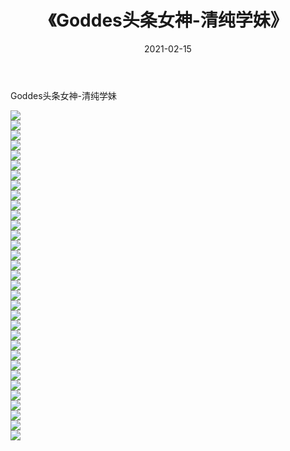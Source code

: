 ﻿---
layout: post
title:  《Goddes头条女神-清纯学妹》
date:   2021-02-15
img: http://img.660000.xyz/Sharelink/网络美图/2021/Goddes头条女神-清纯学妹/000.jpg
categories: [美女, 清纯, 唯美]
---

Goddes头条女神-清纯学妹

  ![](http://img.660000.xyz/Sharelink/网络美图/2021/Goddes头条女神-清纯学妹/001.jpg) <br> ![](http://img.660000.xyz/Sharelink/网络美图/2021/Goddes头条女神-清纯学妹/002.jpg) <br> ![](http://img.660000.xyz/Sharelink/网络美图/2021/Goddes头条女神-清纯学妹/003.jpg) <br> ![](http://img.660000.xyz/Sharelink/网络美图/2021/Goddes头条女神-清纯学妹/004.jpg) <br> ![](http://img.660000.xyz/Sharelink/网络美图/2021/Goddes头条女神-清纯学妹/005.jpg) <br> ![](http://img.660000.xyz/Sharelink/网络美图/2021/Goddes头条女神-清纯学妹/006.jpg) <br> ![](http://img.660000.xyz/Sharelink/网络美图/2021/Goddes头条女神-清纯学妹/007.jpg) <br> ![](http://img.660000.xyz/Sharelink/网络美图/2021/Goddes头条女神-清纯学妹/008.jpg) <br> ![](http://img.660000.xyz/Sharelink/网络美图/2021/Goddes头条女神-清纯学妹/009.jpg) <br> ![](http://img.660000.xyz/Sharelink/网络美图/2021/Goddes头条女神-清纯学妹/010.jpg) <br> ![](http://img.660000.xyz/Sharelink/网络美图/2021/Goddes头条女神-清纯学妹/011.jpg) <br> ![](http://img.660000.xyz/Sharelink/网络美图/2021/Goddes头条女神-清纯学妹/012.jpg) <br> ![](http://img.660000.xyz/Sharelink/网络美图/2021/Goddes头条女神-清纯学妹/013.jpg) <br> ![](http://img.660000.xyz/Sharelink/网络美图/2021/Goddes头条女神-清纯学妹/014.jpg) <br> ![](http://img.660000.xyz/Sharelink/网络美图/2021/Goddes头条女神-清纯学妹/015.jpg) <br> ![](http://img.660000.xyz/Sharelink/网络美图/2021/Goddes头条女神-清纯学妹/016.jpg) <br> ![](http://img.660000.xyz/Sharelink/网络美图/2021/Goddes头条女神-清纯学妹/017.jpg) <br> ![](http://img.660000.xyz/Sharelink/网络美图/2021/Goddes头条女神-清纯学妹/018.jpg) <br> ![](http://img.660000.xyz/Sharelink/网络美图/2021/Goddes头条女神-清纯学妹/019.jpg) <br> ![](http://img.660000.xyz/Sharelink/网络美图/2021/Goddes头条女神-清纯学妹/020.jpg) <br> ![](http://img.660000.xyz/Sharelink/网络美图/2021/Goddes头条女神-清纯学妹/021.jpg) <br> ![](http://img.660000.xyz/Sharelink/网络美图/2021/Goddes头条女神-清纯学妹/022.jpg) <br> ![](http://img.660000.xyz/Sharelink/网络美图/2021/Goddes头条女神-清纯学妹/023.jpg) <br> ![](http://img.660000.xyz/Sharelink/网络美图/2021/Goddes头条女神-清纯学妹/024.jpg) <br> ![](http://img.660000.xyz/Sharelink/网络美图/2021/Goddes头条女神-清纯学妹/025.jpg) <br> ![](http://img.660000.xyz/Sharelink/网络美图/2021/Goddes头条女神-清纯学妹/026.jpg) <br> ![](http://img.660000.xyz/Sharelink/网络美图/2021/Goddes头条女神-清纯学妹/027.jpg) <br> ![](http://img.660000.xyz/Sharelink/网络美图/2021/Goddes头条女神-清纯学妹/028.jpg) <br> ![](http://img.660000.xyz/Sharelink/网络美图/2021/Goddes头条女神-清纯学妹/029.jpg) <br> ![](http://img.660000.xyz/Sharelink/网络美图/2021/Goddes头条女神-清纯学妹/030.jpg) <br> ![](http://img.660000.xyz/Sharelink/网络美图/2021/Goddes头条女神-清纯学妹/031.jpg) <br> ![](http://img.660000.xyz/Sharelink/网络美图/2021/Goddes头条女神-清纯学妹/032.jpg) <br> ![](http://img.660000.xyz/Sharelink/网络美图/2021/Goddes头条女神-清纯学妹/033.jpg) <br>